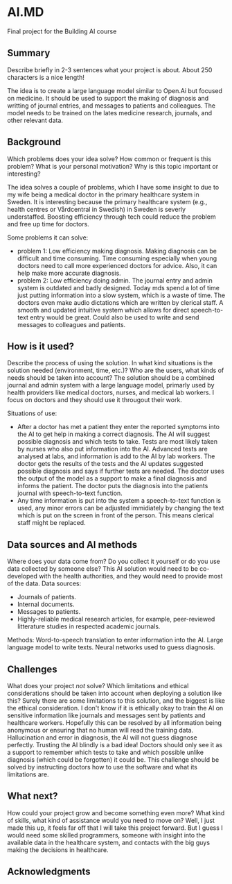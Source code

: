 # AI.MD
Final project for the Building AI course

## Summary
Describe briefly in 2-3 sentences what your project is about. About 250 characters is a nice length!

The idea is to create a large language model similar to Open.Ai but focused on medicine. It should be used to support the making of diagnosis and writting of journal entries, and messages to patients and colleagues. The model needs to be trained on the lates medicine research, journals, and other relevant data. 

## Background

Which problems does your idea solve? How common or frequent is this problem? What is your personal motivation? Why is this topic important or interesting?

The idea solves a couple of problems, which I have some insight to due to my wife being a medical doctor in the primary healthcare system in Sweden. It is interesting because the primary healthcare system (e.g., health centres or Vårdcentral in Swedish) in Sweden is severly understaffed. Boosting efficiency through tech could reduce the problem and free up time for doctors. 

Some problems it can solve:
* problem 1: Low efficiency making diagnosis. Making diagnosis can be difficult and time consuming. Time consuming especially when young doctors need to call more experienced doctors for advice. Also, it can help make more accurate diagnosis. 
* problem 2: Low efficiency doing admin. The journal entry and admin system is outdated and badly designed. Today mds spend a lot of time just putting information into a slow system, which is a waste of time. The doctors even make audio dictations which are written by clerical staff. A smooth and updated intuitive system which allows for direct speech-to-text entry would be great. Could also be used to write and send messages to colleagues and patients. 



## How is it used?

Describe the process of using the solution. In what kind situations is the solution needed (environment, time, etc.)? Who are the users, what kinds of needs should be taken into account?
The solution should be a combined journal and admin system with a large language model, primarly used by health providers like medical doctors, nurses, and medical lab workers. I focus on doctors and they should use it througout their work. 

Situations of use:
* After a doctor has met a patient they enter the reported symptoms into the AI to get help in making a correct diagnosis. The AI will suggest possible diagnosis and which tests to take. Tests are most likely taken by nurses who also put information into the AI. Advanced tests are analysed at labs, and information is add to the AI by lab workers. The doctor gets the results of the tests and the AI updates suggested possible diagnosis and says if further tests are needed. The doctor uses the output of the model as a support to make a final diagnosis and informs the patient. The doctor puts the diagnosis into the patients journal with speech-to-text function.
* Any time information is put into the system a speech-to-text function is used, any minor errors can be adjusted immidiately by changing the text which is put on the screen in front of the person. This means clerical staff might be replaced. 


## Data sources and AI methods
Where does your data come from? Do you collect it yourself or do you use data collected by someone else?
This AI solution would need to be co-developed with the health authorities, and they would need to provide most of the data. 
Data sources:
* Journals of patients. 
* Internal documents.
* Messages to patients.
* Highly-reliable medical research articles, for example, peer-reviewed litterature studies in respected academic journals. 

Methods:
Word-to-speech translation to enter information into the AI. 
Large language model to write texts.
Neural networks used to guess diagnosis.

## Challenges

What does your project _not_ solve? Which limitations and ethical considerations should be taken into account when deploying a solution like this?
Surely there are some limitations to this solution, and the biggest is like the ethical consideration. I don't know if it is ethically okay to train the AI on sensitive information like journals and messages sent by patients and healthcare workers. Hopefully this can be resolved by all information being anonymous or ensuring that no human will read the training data.
Hallucination and error in diagnosis, the AI will not guess diagnose perfectly. Trusting the AI blindly is a bad idea! Doctors should only see it as a support to remember which tests to take and which possible unlike diagnosis (which could be forgotten) it could be. This challenge should be solved by instructing doctors how to use the software and what its limitations are. 



## What next?

How could your project grow and become something even more? What kind of skills, what kind of assistance would you need to move on? 
Well, I just made this up, it feels far off that I will take this project forward. But I guess I would need some skilled programmers, someone with insight into the available data in the healthcare system, and contacts with the big guys making the decisions in healthcare.

## Acknowledgments

